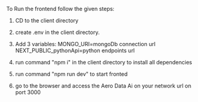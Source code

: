 To Run the frontend follow the given steps:

1. CD to the client directory
2. create .env in the client directory.
3. Add 3 variables:
   MONGO_URI=mongoDb connection url
   NEXT_PUBLIC_pythonApi=python endpoints url


4. run command "npm i" in the client directory to install all dependencies
5. run command "npm run dev" to start fronted 
6. go to the browser and access the Aero Data Ai on your network url on port 3000
